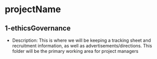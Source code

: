 # projectName
## 1-ethicsGovernance
- Description: This is where we will be keeping a tracking sheet
               and recruitment information, as well as advertisements/directions.
               This folder will be the primary working area for project managers
